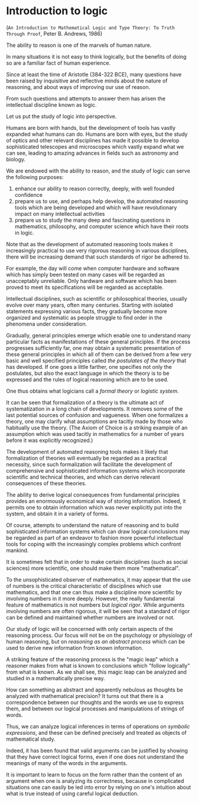 # Introduction to logic

(`An Introduction to Mathematical Logic and Type Theory: To Truth Through Proof`, Peter B. Andrews, 1986)

The ability to reason is one of the marvels of human nature. 

In many situations it is not easy to think logically, but the benefits of doing so are a familiar fact of human experience. 

Since at least the time of Aristotle (384-322 BCE), many questions have been raised by inquisitive and reflective minds about the nature of reasoning, and about ways of improving our use of reason. 

From such questions and attempts to answer them has arisen the intellectual discipline known as logic.

Let us put the study of logic into perspective. 

Humans are born with hands, but the development of tools has vastly expanded what humans can do. Humans are born with eyes, but the study of optics and other relevant disciplines has made it possible to develop sophisticated telescopes and microscopes which vastly expand what we can see, leading to amazing advances in fields such as astronomy and biology. 

We are endowed with the ability to reason, and the study of logic can serve the following purposes:
1. enhance our ability to reason correctly, deeply, with well founded confidence
2. prepare us to use, and perhaps help develop, the automated reasoning tools which are being developed and which will have revolutionary impact on many intellectual activities
3. prepare us to study the many deep and fascinating questions in mathematics, philosophy, and computer science which have their roots in logic.

Note that as the development of automated reasoning tools makes it increasingly practical to use very rigorous reasoning in various disciplines, there will be increasing demand that such standards of rigor be adhered to. 

For example, the day will come when computer hardware and software which has simply been tested on many cases will be regarded as unacceptably unreliable. Only hardware and software which has been proved to meet its specifications will be regarded as acceptable.

Intellectual disciplines, such as scientific or philosophical theories, usually evolve over many years, often many centuries. Starting with isolated statements expressing various facts, they gradually become more organized and systematic as people struggle to find order in the phenomena under consideration. 

Gradually, general principles emerge which enable one to understand many particular facts as manifestations of these general principles. If the process progresses sufficiently far, one may obtain a systematic presentation of these general principles in which all of them can be derived from a few very basic and well specified principles called *the postulates of the theory* that has developed. If one goes a little farther, one specifies not only the postulates, but also the exact language in which the theory is to be expressed and the rules of logical reasoning which are to be used. 

One thus obtains what logicians call a *formal theory* or *logistic system*. 

It can be seen that formalization of a theory is the ultimate act of systematization in a long chain of developments. It removes some of the last potential sources of confusion and vagueness. When one formalizes a theory, one may clarify what assumptions are tacitly made by those who habitually use the theory. (The Axiom of Choice is a striking example of an assumption which was used tacitly in mathematics for a number of years before it was explicitly recognized.)

The development of automated reasoning tools makes it likely that formalization of theories will eventually be regarded as a practical necessity, since such formalization will facilitate the development of comprehensive and sophisticated information systems which incorporate scientific and technical theories, and which can derive relevant consequences of these theories. 

The ability to derive logical consequences from fundamental principles provides an enormously economical way of storing information. Indeed, it permits one to obtain information which was never explicitly put into the system, and obtain it in a variety of forms.

Of course, attempts to understand the nature of reasoning and to build sophisticated information systems which can draw logical conclusions may be regarded as part of an endeavor to fashion more powerful intellectual tools for coping with the increasingly complex problems which confront mankind.

It is sometimes felt that in order to make certain disciplines (such as social sciences) more scientific, one should make them more "mathematical".

To the unsophisticated observer of mathematics, it may appear that the use of numbers is the critical characteristic of disciplines which use mathematics, and that one can thus make a discipline more scientific by involving numbers in it more deeply. However, the really fundamental feature of mathematics is not numbers but *logical rigor*. While arguments involving numbers are often rigorous, it will be seen that a standard of rigor can be defined and maintained whether numbers are involved or not.

Our study of logic will be concerned with only certain aspects of the reasoning process. Our focus will not be on the psychology or physiology of human reasoning, but on *reasoning as an abstract process* which can be used to derive new information from known information.

A striking feature of the reasoning process is the "magic leap" which a reasoner makes from what is known to conclusions which "follow logically" from what is known. As we shall see, this magic leap can be analyzed and studied in a mathematically precise way.

How can something as abstract and apparently nebulous as thoughts be analyzed with mathematical precision? It turns out that there is a correspondence between our thoughts and the words we use to express them, and between our logical processes and manipulations of strings of words.

Thus, we can analyze logical inferences in terms of operations on *symbolic expressions*, and these can be defined precisely and treated as objects of mathematical study.

Indeed, it has been found that valid arguments can be justified by showing that they have correct logical forms, even if one does not understand the meanings of many of the words in the arguments. 

It is important to learn to focus on the form rather than the content of an argument when one is analyzing its correctness, because in complicated situations one can easily be led into error by relying on one's intuition about what is true instead of using careful logical deduction.
